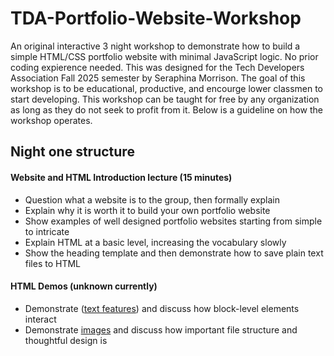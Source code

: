# TDA-Portfolio-Website-Workshop
An original interactive 3 night workshop to demonstrate how to build a simple HTML/CSS portfolio website with minimal JavaScript logic. No prior coding expierence needed. This was designed for the Tech Developers Association Fall 2025 semester by Seraphina Morrison. The goal of this workshop is to be educational, productive, and encourge lower classmen to start developing. This workshop can be taught for free by any organization as long as they do not seek to profit from it. Below is a guideline on how the workshop operates. 

## Night one structure

#### Website and HTML Introduction lecture (15 minutes) 
- Question what a website is to the group, then formally explain
- Explain why it is worth it to build your own portfolio website
- Show examples of well designed portfolio websites starting from simple to intricate
- Explain HTML at a basic level, increasing the vocabulary slowly
- Show the heading template and then demonstrate how to save plain text files to HTML

#### HTML Demos (unknown currently)
- Demonstrate ([text features](https://github.com/SpookySaturnCat/TDA-Portfolio-Website-Workshop/blob/main/night%201/pages/index-example-2-text.html)) and discuss how block-level elements interact
- Demonstrate [images]([url](https://github.com/SpookySaturnCat/TDA-Portfolio-Website-Workshop/blob/main/night%201/index%20example%203%20-%20images.html)) and discuss how important file structure and thoughtful design is
